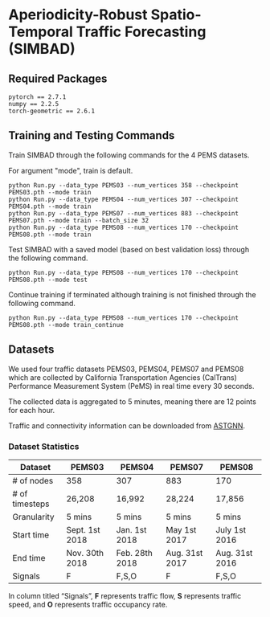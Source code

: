 # Aperiodicity-Robust Spatio-Temporal Traffic Forecasting (SIMBAD)

## Required Packages
```
pytorch == 2.7.1
numpy == 2.2.5
torch-geometric == 2.6.1
```

## Training and Testing Commands
Train SIMBAD through the following commands for the 4 PEMS datasets.

For argument "mode", train is default.
```
python Run.py --data_type PEMS03 --num_vertices 358 --checkpoint PEMS03.pth --mode train
python Run.py --data_type PEMS04 --num_vertices 307 --checkpoint PEMS04.pth --mode train
python Run.py --data_type PEMS07 --num_vertices 883 --checkpoint PEMS07.pth --mode train --batch_size 32
python Run.py --data_type PEMS08 --num_vertices 170 --checkpoint PEMS08.pth --mode train
```

Test SIMBAD with a saved model (based on best validation loss) through the following command.

```
python Run.py --data_type PEMS08 --num_vertices 170 --checkpoint PEMS08.pth --mode test
```

Continue training if terminated although training is not finished through the following command.

```
python Run.py --data_type PEMS08 --num_vertices 170 --checkpoint PEMS08.pth --mode train_continue
```

## Datasets
We used four traffic datasets PEMS03, PEMS04, PEMS07 and PEMS08 which are collected by California Transportation Agencies (CalTrans) Performance Measurement System (PeMS) in real time every 30 seconds.

The collected data is aggregated to 5 minutes, meaning there are 12 points for each hour.

Traffic and connectivity information can be downloaded from [ASTGNN](https://github.com/guoshnBJTU/ASTGNN/tree/main/data).

### Dataset Statistics
| Dataset | PEMS03 | PEMS04 | PEMS07 | PEMS08 |
|---------|--------|--------|--------|--------|
| # of nodes | 358 | 307 | 883 | 170 |
| # of timesteps | 26,208 | 16,992 | 28,224 | 17,856 |
| Granularity | 5 mins | 5 mins | 5 mins | 5 mins |
| Start time | Sept. 1st 2018 | Jan. 1st 2018 | May 1st 2017 | July 1st 2016 |
| End time | Nov. 30th 2018 | Feb. 28th 2018 | Aug. 31st 2017 | Aug. 31st 2016 |
| Signals | F | F,S,O | F | F,S,O |

In column titled “Signals”, **F** represents traffic flow, **S** represents traffic speed, and **O** represents traffic occupancy rate.
